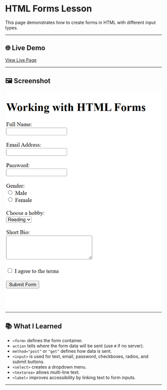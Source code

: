 # HTML Forms Lesson

This page demonstrates how to create forms in HTML with different input types.

---

## 🌐 Live Demo
[View Live Page](https://saintsamuelle.github.io/FRONTEND-LEARNING-PROGRESS/HTML/Layout-Semantics/Forms/forms.html)

---

## 🖼 Screenshot
![Screenshot of HTML Form](screenshot.png)

---

## 📚 What I Learned
- `<form>` defines the form container.
- `action` tells where the form data will be sent (use `#` if no server).
- `method="post"` or `"get"` defines how data is sent.
- `<input>` is used for text, email, password, checkboxes, radios, and submit buttons.
- `<select>` creates a dropdown menu.
- `<textarea>` allows multi-line text.
- `<label>` improves accessibility by linking text to form inputs.

---
